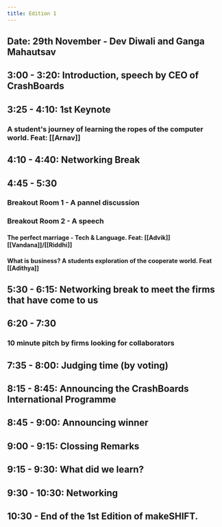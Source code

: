 ```yaml
---
title: Edition 1
---
```


## Date: 29th November - Dev Diwali and Ganga Mahautsav
## 3:00 - 3:20: Introduction, speech by CEO of CrashBoards
## 3:25 - 4:10: 1st Keynote
### A student's journey of learning the ropes of the computer world. Feat: [[Arnav]]
## 4:10 - 4:40: Networking Break
## 4:45 - 5:30
### Breakout Room 1 - A pannel discussion
### Breakout Room 2 - A speech
#### The perfect marriage - Tech & Language. Feat: [[Advik]] [[Vandana]]/[[Riddhi]]
#### What is business? A students exploration of the cooperate world. Feat [[Adithya]]
## 5:30 - 6:15: Networking break to meet the firms that have come to us
## 6:20 - 7:30
### 10 minute pitch by firms looking for collaborators
## 7:35 - 8:00: Judging time (by voting)
## 8:15 - 8:45: Announcing the CrashBoards International Programme
## 8:45 - 9:00: Announcing winner
## 9:00 - 9:15: Clossing Remarks
## 9:15 - 9:30: What did we learn?
## 9:30 - 10:30: Networking
## 10:30 - End of the 1st Edition of makeSHIFT.

